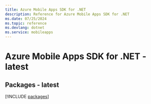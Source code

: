 ```yaml
---
title: Azure Mobile Apps SDK for .NET
description: Reference for Azure Mobile Apps SDK for .NET
ms.date: 07/25/2024
ms.topic: reference
ms.devlang: dotnet
ms.service: mobileapps
---
```

# Azure Mobile Apps SDK for .NET - latest
## Packages - latest
[!INCLUDE [packages](mobile-apps-index.md)]
